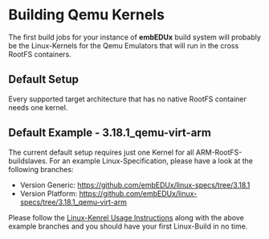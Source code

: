 # Building Qemu Kernels
The first build jobs for your instance of **embEDUx** build system will probably
be the Linux-Kernels for the Qemu Emulators that will run in the cross RootFS
containers. 


## Default Setup
Every supported target architecture that has no native RootFS container needs
one kernel.

## Default Example - 3.18.1\_qemu-virt-arm
The current default setup requires just one Kernel for all
ARM-RootFS-buildslaves.  For an example Linux-Specification, please have a look
at the following branches:

* Version Generic: <https://github.com/embEDUx/linux-specs/tree/3.18.1>
* Version Platform: <https://github.com/embEDUx/linux-specs/tree/3.18.1_qemu-virt-arm>

Please follow the [Linux-Kenrel Usage Instructions](../../usage/linux.md) along
with the above example branches and you should have your first Linux-Build in no
time.
